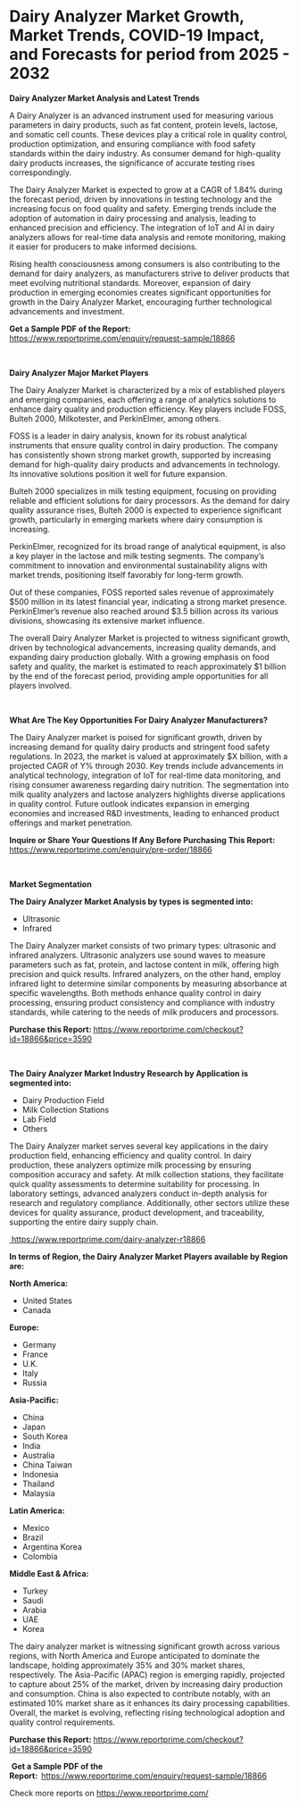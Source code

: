 <p><h1>Dairy Analyzer Market Growth, Market Trends, COVID-19 Impact, and Forecasts for period from 2025 - 2032</h1></p><p><strong>Dairy Analyzer Market Analysis and Latest Trends</strong></p>
<p><p>A Dairy Analyzer is an advanced instrument used for measuring various parameters in dairy products, such as fat content, protein levels, lactose, and somatic cell counts. These devices play a critical role in quality control, production optimization, and ensuring compliance with food safety standards within the dairy industry. As consumer demand for high-quality dairy products increases, the significance of accurate testing rises correspondingly.</p><p>The Dairy Analyzer Market is expected to grow at a CAGR of 1.84% during the forecast period, driven by innovations in testing technology and the increasing focus on food quality and safety. Emerging trends include the adoption of automation in dairy processing and analysis, leading to enhanced precision and efficiency. The integration of IoT and AI in dairy analyzers allows for real-time data analysis and remote monitoring, making it easier for producers to make informed decisions.</p><p>Rising health consciousness among consumers is also contributing to the demand for dairy analyzers, as manufacturers strive to deliver products that meet evolving nutritional standards. Moreover, expansion of dairy production in emerging economies creates significant opportunities for growth in the Dairy Analyzer Market, encouraging further technological advancements and investment.</p></p>
<p><strong>Get a Sample PDF of the Report:&nbsp;</strong> <a href="https://www.reportprime.com/enquiry/request-sample/18866?utm_campaign=3281&utm_medium=2&utm_source=Github&utm_content=ia&utm_term=19032025&utm_id=dairy-analyzer">https://www.reportprime.com/enquiry/request-sample/18866</a></p>
<p>&nbsp;</p>
<p><strong>Dairy Analyzer Major Market Players</strong></p>
<p><p>The Dairy Analyzer Market is characterized by a mix of established players and emerging companies, each offering a range of analytics solutions to enhance dairy quality and production efficiency. Key players include FOSS, Bulteh 2000, Milkotester, and PerkinElmer, among others. </p><p>FOSS is a leader in dairy analysis, known for its robust analytical instruments that ensure quality control in dairy production. The company has consistently shown strong market growth, supported by increasing demand for high-quality dairy products and advancements in technology. Its innovative solutions position it well for future expansion.</p><p>Bulteh 2000 specializes in milk testing equipment, focusing on providing reliable and efficient solutions for dairy processors. As the demand for dairy quality assurance rises, Bulteh 2000 is expected to experience significant growth, particularly in emerging markets where dairy consumption is increasing.</p><p>PerkinElmer, recognized for its broad range of analytical equipment, is also a key player in the lactose and milk testing segments. The company’s commitment to innovation and environmental sustainability aligns with market trends, positioning itself favorably for long-term growth.</p><p>Out of these companies, FOSS reported sales revenue of approximately $500 million in its latest financial year, indicating a strong market presence. PerkinElmer’s revenue also reached around $3.5 billion across its various divisions, showcasing its extensive market influence.</p><p>The overall Dairy Analyzer Market is projected to witness significant growth, driven by technological advancements, increasing quality demands, and expanding dairy production globally. With a growing emphasis on food safety and quality, the market is estimated to reach approximately $1 billion by the end of the forecast period, providing ample opportunities for all players involved.</p></p>
<p>&nbsp;</p>
<p><strong>What Are The Key Opportunities For Dairy Analyzer Manufacturers?</strong></p>
<p><p>The Dairy Analyzer market is poised for significant growth, driven by increasing demand for quality dairy products and stringent food safety regulations. In 2023, the market is valued at approximately $X billion, with a projected CAGR of Y% through 2030. Key trends include advancements in analytical technology, integration of IoT for real-time data monitoring, and rising consumer awareness regarding dairy nutrition. The segmentation into milk quality analyzers and lactose analyzers highlights diverse applications in quality control. Future outlook indicates expansion in emerging economies and increased R&D investments, leading to enhanced product offerings and market penetration.</p></p>
<p><strong>Inquire or Share Your Questions If Any Before Purchasing This Report:</strong> <a href="https://www.reportprime.com/enquiry/pre-order/18866?utm_campaign=3281&utm_medium=2&utm_source=Github&utm_content=ia&utm_term=19032025&utm_id=dairy-analyzer">https://www.reportprime.com/enquiry/pre-order/18866</a></p>
<p>&nbsp;</p>
<p><strong>Market Segmentation</strong></p>
<p><strong>The Dairy Analyzer Market Analysis by types is segmented into:</strong></p>
<p><ul><li>Ultrasonic</li><li>Infrared</li></ul></p>
<p><p>The Dairy Analyzer market consists of two primary types: ultrasonic and infrared analyzers. Ultrasonic analyzers use sound waves to measure parameters such as fat, protein, and lactose content in milk, offering high precision and quick results. Infrared analyzers, on the other hand, employ infrared light to determine similar components by measuring absorbance at specific wavelengths. Both methods enhance quality control in dairy processing, ensuring product consistency and compliance with industry standards, while catering to the needs of milk producers and processors.</p></p>
<p><strong>Purchase this Report:&nbsp;</strong><a href="https://www.reportprime.com/checkout?id=18866&price=3590&utm_campaign=3281&utm_medium=2&utm_source=Github&utm_content=ia&utm_term=19032025&utm_id=dairy-analyzer">https://www.reportprime.com/checkout?id=18866&price=3590</a></p>
<p>&nbsp;</p>
<p><strong>The Dairy Analyzer Market Industry Research by Application is segmented into:</strong></p>
<p><ul><li>Dairy Production Field</li><li>Milk Collection Stations</li><li>Lab Field</li><li>Others</li></ul></p>
<p><p>The Dairy Analyzer market serves several key applications in the dairy production field, enhancing efficiency and quality control. In dairy production, these analyzers optimize milk processing by ensuring composition accuracy and safety. At milk collection stations, they facilitate quick quality assessments to determine suitability for processing. In laboratory settings, advanced analyzers conduct in-depth analysis for research and regulatory compliance. Additionally, other sectors utilize these devices for quality assurance, product development, and traceability, supporting the entire dairy supply chain.</p></p>
<p><a href="https://www.reportprime.com/dairy-analyzer-r18866?utm_campaign=3281&utm_medium=2&utm_source=Github&utm_content=ia&utm_term=19032025&utm_id=dairy-analyzer">&nbsp;https://www.reportprime.com/dairy-analyzer-r18866</a></p>
<p><strong>In terms of Region, the Dairy Analyzer Market Players available by Region are:</strong></p>
<p>
    <p> <strong> North America: </strong>
        <ul>
            <li>United States</li>
            <li>Canada</li>
        </ul>
        </p> 
    <p> <strong> Europe: </strong>
        <ul>
            <li>Germany</li>
            <li>France</li>
            <li>U.K.</li>
            <li>Italy</li>
            <li>Russia</li>
        </ul>
        </p> 
    <p> <strong> Asia-Pacific: </strong>
        <ul>
            <li>China</li>
            <li>Japan</li>
            <li>South Korea</li>
            <li>India</li>
            <li>Australia</li>
            <li>China Taiwan</li>
            <li>Indonesia</li>
            <li>Thailand</li>
            <li>Malaysia</li>
        </ul>
        </p> 
    <p> <strong> Latin America: </strong>
        <ul>
            <li>Mexico</li>
            <li>Brazil</li>
            <li>Argentina Korea</li>
            <li>Colombia</li>
        </ul>
        </p> 
    <p> <strong> Middle East & Africa: </strong>
        <ul>
            <li>Turkey</li>
            <li>Saudi</li>
            <li>Arabia</li>
            <li>UAE</li>
            <li>Korea</li>
        </ul>
    </p>
    </p>
<p><p>The dairy analyzer market is witnessing significant growth across various regions, with North America and Europe anticipated to dominate the landscape, holding approximately 35% and 30% market shares, respectively. The Asia-Pacific (APAC) region is emerging rapidly, projected to capture about 25% of the market, driven by increasing dairy production and consumption. China is also expected to contribute notably, with an estimated 10% market share as it enhances its dairy processing capabilities. Overall, the market is evolving, reflecting rising technological adoption and quality control requirements.</p></p>
<p><strong>Purchase this Report: </strong><a href="https://www.reportprime.com/checkout?id=18866&price=3590&utm_campaign=3281&utm_medium=2&utm_source=Github&utm_content=ia&utm_term=19032025&utm_id=dairy-analyzer">https://www.reportprime.com/checkout?id=18866&price=3590</a></p>
<p>&nbsp;<strong>Get a Sample PDF of the Report:&nbsp;&nbsp;</strong><a href="https://www.reportprime.com/enquiry/request-sample/18866?utm_campaign=3281&utm_medium=2&utm_source=Github&utm_content=ia&utm_term=19032025&utm_id=dairy-analyzer">https://www.reportprime.com/enquiry/request-sample/18866</a></p>
<p><strong></strong></p>
<p>Check more reports on <a href="https://www.reportprime.com/?utm_campaign=3281&utm_medium=2&utm_source=Github&utm_content=ia&utm_term=19032025&utm_id=dairy-analyzer">https://www.reportprime.com/</a></p>